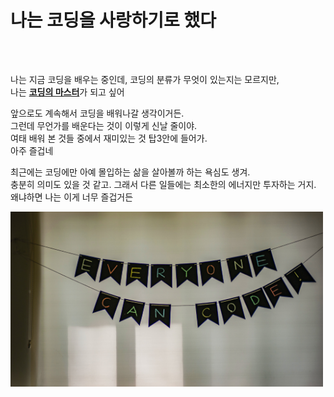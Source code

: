 <h1>나는 코딩을 사랑하기로 했다</h1> <br>
<p style ="margin-top:30px;">
나는 지금 코딩을 배우는 중인데, 코딩의 분류가 무엇이 있는지는 모르지만, <br>나는 <u><strong>코딩의 마스터</strong></u>가 되고 싶어</p>
<p>앞으로도 계속해서 코딩을 배워나갈 생각이거든.<br> 그런데 무언가를 배운다는 것이 이렇게 신날 줄이야.<br> 여태 배워 본 것들 중에서 재미있는 것 탑3안에 들어가.<br> 아주 즐겁네</p>
<p>최근에는 코딩에만 아예 몰입하는 삶을 살아볼까 하는 욕심도 생겨.<br> 충분히 의미도 있을 것 같고. 그래서 다른 일들에는 최소한의 에너지만 투자하는 거지.<br>왜냐하면 나는 이게 너무 즐겁거든 </p>
<img src="everyone.jpg" width="500" height="280">
